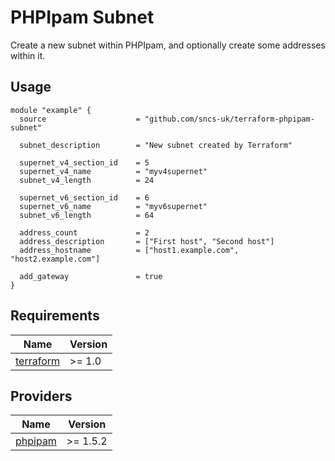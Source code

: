 # PHPIpam Subnet

Create a new subnet within PHPIpam, and optionally create some addresses within it.


## Usage
```hcl
module "example" {
  source                    = "github.com/sncs-uk/terraform-phpipam-subnet"

  subnet_description        = "New subnet created by Terraform"

  supernet_v4_section_id    = 5
  supernet_v4_name          = "myv4supernet"
  subnet_v4_length          = 24

  supernet_v6_section_id    = 6
  supernet_v6_name          = "myv6supernet"
  subnet_v6_length          = 64

  address_count             = 2
  address_description       = ["First host", "Second host"]
  address_hostname          = ["host1.example.com", "host2.example.com"]

  add_gateway               = true
}
```

## Requirements
| Name | Version |
|------|---------|
| <a name="requirement_terraform"></a> [terraform](#requirement\_terraform) | >= 1.0 |

## Providers

| Name | Version |
|------|---------|
| <a name="provider_phpipam"></a> [phpipam](#provider\_phpipam) | >= 1.5.2 |
